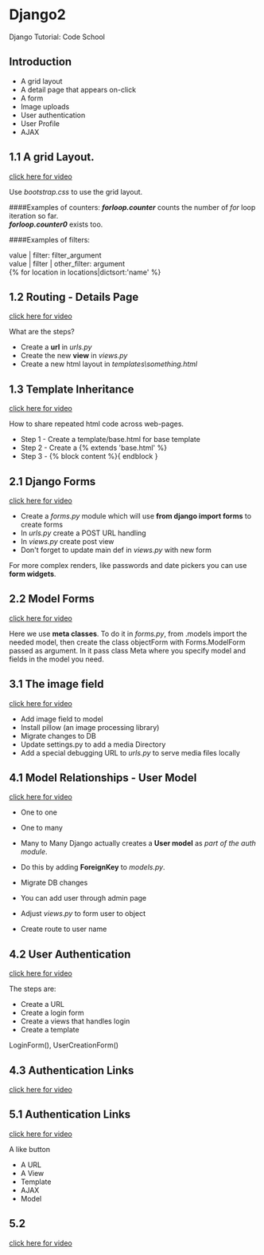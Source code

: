 # Django2

Django Tutorial: Code School


## Introduction

* A grid layout
* A detail page that appears on-click
* A form
* Image uploads
* User authentication
* User Profile
* AJAX

## 1.1 A grid Layout.

[click here for video](https://codeschool-vfs.cdn-ec.viddler.com/codeschool_mgec0n5fizfqaso8t73hw93q175v6u.mp4?fd9f2a1c14aadf1069f046ce61f41e2b05c31bf4bc1c0f4df9c4be0f624ebe7fd6b05edfe9d561ca84aae08161d916ca26d5175ac66dc4c1eb5666bc6c0e2c1430033d98aa23ca5b0d4912394c09629e2bef)

Use _bootstrap.css_ to use the grid layout.

####Examples of counters:
**_forloop.counter_** counts the number of *for* loop iteration so far. <br>
**_forloop.counter0_** exists too. <br>

####Examples of filters:

value | filter: filter_argument <br>
value | filter | other_filter: argument <br>
{% for location in locations|dictsort:'name' %} <br>
 
## 1.2 Routing - Details Page

[click here for video](https://codeschool-vfs.cdn-ec.viddler.com/codeschool_163b007o2ha24y513krpzi1oa1kjrv.mp4?fd9f2a1c14aadf1069f046ce61f41e2b05c31bf4bc1c0f4df9c4be0f6346ba7e53ca6aff382572930ae861f7c20d418958fca617d94c6a7cf0ec9d60ee7e7b7779aceb4a0313c7405e2776148c10da94a889)

What are the steps? <br>
* Create a **url** in _urls.py_ <br>
* Create the new **view** in _views.py_ <br>
* Create a new html layout in _templates\something.html_ <br>

## 1.3 Template Inheritance

[click here for video](https://codeschool-vfs.cdn-ec.viddler.com/codeschool_94y97pg1l0f9q2uvn3dkm724f9rbqg.mp4?fd9f2a1c14aadf1069f046ce61f41e2b05c31bf4bc1c0f4df9c4be0f6346bb73a31633cdb12a0e4199c76b97264db3e8f469512c83bf5c9172f390d7a06a3ed0de31df204b3dcbc185fd90b663843cd04c81)

How to share repeated html code across web-pages.

* Step 1 - Create a template/base.html for base template
* Step 2 - Create a {% extends 'base.html' %}
* Step 3 - {% block content %}{ endblock }

## 2.1 Django Forms

[click here for video](https://codeschool-vfs.cdn-ec.viddler.com/codeschool_1rgnc9lgvqpki1auyhis7fyv00j9p3.mp4?fd9f2a1c14aadf1069f046ce61f41e2b05c31bf4bc1c0f4df9c4be0f6346bf7917d89ad9fdbe62874a418ece97bfca12275c38690bc41bd63146a9b21ac891a84a89ecba36d443d3b7c770de6ff7ed2a275f)

* Create a _forms.py_ module which will use **from django import forms** to create forms <br>
* In _urls.py_ create a POST URL handling <br>
* In _views.py_ create post view
* Don't forget to update main def in _views.py_ with new form

For more complex renders, like passwords and date pickers you can use **form widgets**.

## 2.2 Model Forms

[click here for video](https://codeschool-vfs.cdn-ec.viddler.com/codeschool_13544w8ks1zby1i6uqq417imfauxo9.mp4?fd9f2a1c14aadf1069f046ce61f41e2b05c31bf4bc1c0f4df9c4be0f6346b07c1bcf62d49fc63d5cac3f94ee63c1b260c9302db783598fee4e6764fb75e569ed3ab711226009d3ce70d5af2ea367cdb64edb)

Here we use **meta classes**.
To do it in _forms.py_, from .models import the needed model, then create the class objectForm with Forms.ModelForm 
passed as argument. In it pass class Meta where you specify model and fields in the model you need.

## 3.1 The image field

[click here for video](https://codeschool-vfs.cdn-ec.viddler.com/codeschool_s3wredjukrxp1ppoqgxegwadn17szj.mp4?fd9f2a1c14aadf1069f046ce61f41e2b05c31bf4bc1c0f4df9c4be0f6347bb78d166584e4a219ecfc9f05d3877fb0c941a2913486a07a171e41c035b030ee8f9d4fda778c4e219586067d038171459ca0c68)

* Add image field to model
* Install pillow (an image processing library)
* Migrate changes to DB
* Update settings.py to add a media Directory
* Add a special debugging URL to _urls.py_ to serve media files locally


## 4.1 Model Relationships - User Model

[click here for video](https://codeschool-vfs.cdn-ec.viddler.com/codeschool_m2vbej2klmcg1x3ysk93ofkzots0xv.mp4?fd9f2a1c14aadf1069f046ce61f41e2b05c31bf4bc1c0f4df9c4be0f6344bf7cb603d95b5a6efc9193188296cc64190b69798175acf290f45ca93bad7fe8d4c0e1e7c3a72adb290ca052a71cb288f6256818)

* One to one
* One to many
* Many to Many
Django actually creates a **User model** as _part of the auth module_. 

* Do this by adding **ForeignKey** to _models.py_.
* Migrate DB changes
* You can add user through admin page
* Adjust _views.py_ to form user to object
* Create route to user name

## 4.2 User Authentication

[click here for video](https://codeschool-vfs.cdn-ec.viddler.com/codeschool_7oegzjumieeu1whh75feija1w7b2k7.mp4?fd9f2a1c14aadf1069f046ce61f41e2b05c31bf4bc1c0f4df9c4be0f6344b17e9f75571e7782ca3701ea39baf4f22c621b8c3201e129cf4668f5b506b0400a995192ec4c8f8dc5cbb5f485f47acd8af5f0f8)

The steps are:

* Create a URL
* Create a login form
* Create a views that handles login
* Create a template

LoginForm(), UserCreationForm()

## 4.3 Authentication Links

[click here for video](https://codeschool-vfs.cdn-ec.viddler.com/codeschool_qjh4vuu4664fp1d6oy5t69swiwd6oh.mp4?fd9f2a1c14aadf1069f046ce61f41e2b05c31bf4bc1c0f4df9c4be0f634eba7f779c3554f51ef72d037b8a2f5709002d4cda4a510fcedb82e10e8d3b9e5da5199c8913dda118e8c6ce2dbf95262da2fdc747)


## 5.1 Authentication Links

[click here for video](https://codeschool-vfs.cdn-ec.viddler.com/codeschool_uo325jm8rrunjifvi6my7why19r3dz.mp4?fd9f2a1c14aadf1069f046ce61f41e2b05c31bf4bc1c0f4df9c4be0f634ebc735517a30fc775735f83d53be3859d49575a658cdf35773c0ca6bbc8d84a1447a011cfeb58126d432ee024d93bafd6b46ee366)

A like button

* A URL
* A View
* Template
* AJAX
* Model

## 5.2 

[click here for video](https://codeschool-vfs.cdn-ec.viddler.com/codeschool_y0cyv4xxh6d6181colekz9ljt40gx6.mp4?fd9f2a1c14aadf1069f046ce61f41e2b05c31bf4bc1c0f4df9c4be0f634fbb7361bc3d1078209201a43c7b44bb75ab97e306837040def3e7991e80019a8da130c62d6b3eef782c5caa9d35acf09ed0c42cfa)


